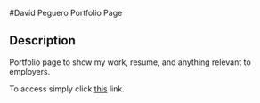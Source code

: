 #David Peguero Portfolio Page

## Description

Portfolio page to show my work, resume, and anything relevant to employers. 

To access simply click [this](https://davidpeguero.github.io/DavidPeguero-Portfolio/) link.






